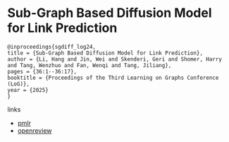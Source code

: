 # Sub-Graph Based Diffusion Model for Link Prediction

```
@inproceedings{sgdiff_log24,
title = {Sub-Graph Based Diffusion Model for Link Prediction},
author = {Li, Hang and Jin, Wei and Skenderi, Geri and Shomer, Harry and Tang, Wenzhuo and Fan, Wenqi and Tang, Jiliang},
pages = {36:1--36:17},
booktitle = {Proceedings of the Third Learning on Graphs Conference (LoG)},
year = {2025}
}
```

links
- [pmlr](https://proceedings.mlr.press/v269/li25a.html)
- [openreview](https://openreview.net/forum?id=RM2SAf5dd1)

